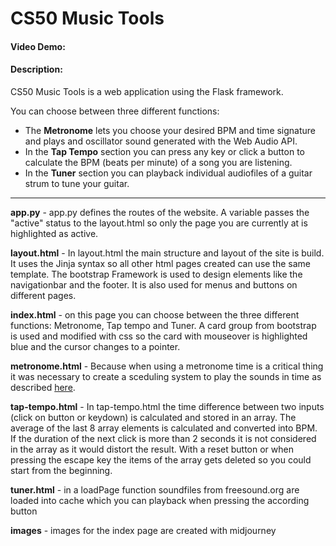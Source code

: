 # CS50 Music Tools
#### Video Demo:  <URL HERE>
#### Description:
CS50 Music Tools is a web application using the Flask framework.

You can choose between three different functions:
- The **Metronome** lets you choose your desired BPM and time signature and plays and oscillator sound generated with the Web Audio API.
- In the **Tap Tempo** section you can press any key or click a button to calculate the BPM (beats per minute) of a song you are listening.
- In the **Tuner** section you can playback individual audiofiles of a guitar strum to tune your guitar.

---

**app.py** - app.py defines the routes of the website. A variable passes the "active" status to the layout.html so only the page you are currently at is highlighted as active.

**layout.html** - In layout.html the main structure and layout of the site is build. It uses the Jinja syntax so all other html pages created can use the same template. The bootstrap Framework is used to design elements like the navigationbar and the footer. It is also used for menus and buttons on different pages.

**index.html** - on this page you can choose between the three different functions: Metronome, Tap tempo and Tuner. A card group from bootstrap is used and modified with css so the card with mouseover is highlighted blue and the cursor changes to a pointer.

**metronome.html** - Because when using a metronome time is a critical thing it was necessary to create a sceduling system to play the sounds in time as described [here](https://developer.mozilla.org/en-US/docs/Web/API/Web_Audio_API/Advanced_techniques).

**tap-tempo.html** - In tap-tempo.html the time difference between two inputs (click on button or keydown) is calculated and stored in an array. The average of the last 8 array elements is calculated and converted into BPM. If the duration of the next click is more than 2 seconds it is not considered in the array as it would distort the result. With a reset button or when pressing the escape key the items of the array gets deleted so you could start from the beginning.

**tuner.html** - in a loadPage function soundfiles from freesound.org are loaded into cache which you can playback when pressing the according button

**images** -  images for the index page are created with midjourney
